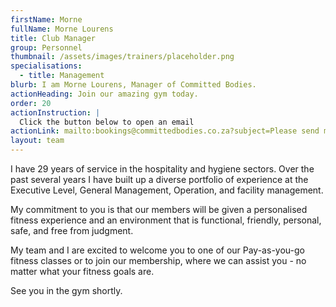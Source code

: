 ```yaml
---
firstName: Morne
fullName: Morne Lourens
title: Club Manager
group: Personnel
thumbnail: /assets/images/trainers/placeholder.png
specialisations:
  - title: Management
blurb: I am Morne Lourens, Manager of Committed Bodies.
actionHeading: Join our amazing gym today.
order: 20
actionInstruction: |
  Click the button below to open an email
actionLink: mailto:bookings@committedbodies.co.za?subject=Please send me more information
layout: team
---
```

I﻿ have 29 years of service in the hospitality and hygiene sectors. Over the past several years I have built up a diverse portfolio of experience at the Executive Level, General Management, Operation, and facility management. 

My commitment to you is that our members will be given a personalised fitness experience and an environment that is functional, friendly, personal, safe, and free from judgment.

My team and I are excited to welcome you to one of our Pay-as-you-go fitness classes or to join our membership, where we can assist you - no matter what your fitness goals are.

See you in the gym shortly.